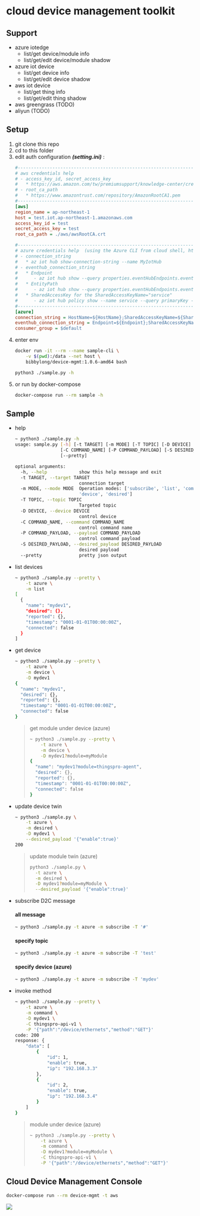 # cloud device management toolkit

## Support
* azure iotedge
    * list/get device/module info
    * list/get/edit device/module shadow
* azure iot device
    * list/get device info
    * list/get/edit device shadow
* aws iot device
    * list/get thing info
    * list/get/edit thing shadow
* aws greengrass (TODO)
* aliyun (TODO)

## Setup
1. git clone this repo
2. cd to this folder
3. edit auth configuration ***(setting.ini)*** :
    ```ini
    #--------------------------------------------------------------------------------
    # aws credentials help
    # - access_key_id, secret_access_key
    #   * https://aws.amazon.com/tw/premiumsupport/knowledge-center/create-access-key/
    # - root_ca_path
    #   * https://www.amazontrust.com/repository/AmazonRootCA1.pem
    #--------------------------------------------------------------------------------
    [aws]
    region_name = ap-northeast-1
    host = test.iot.ap-northeast-1.amazonaws.com
    access_key_id = test
    secret_access_key = test
    root_ca_path = ./aws/awsRootCA.crt

    #--------------------------------------------------------------------------------------------------------------------------
    # azure credentials help  (using the Azure CLI from cloud shell, https://docs.microsoft.com/zh-tw/azure/cloud-shell/quickstart)
    # - connection_string
    #   * az iot hub show-connection-string --name MyIotHub
    # - eventhub_connection_string
    #   * Endpoint
    #      - az iot hub show --query properties.eventHubEndpoints.events.endpoint --name {your IoT Hub name}
    #   * EntityPath
    #      - az iot hub show --query properties.eventHubEndpoints.events.path --name {your IoT Hub name}
    #   * SharedAccessKey for the SharedAccessKeyName="service"
    #      - az iot hub policy show --name service --query primaryKey --hub-name {your IoT Hub name}
    #--------------------------------------------------------------------------------------------------------------------------
    [azure]
    connection_string = HostName=${HostName};SharedAccessKeyName=${SharedAccessKeyName};SharedAccessKey=${SharedAccessKey}
    eventhub_connection_string = Endpoint=${Endpoint};SharedAccessKeyName=${SharedAccessKeyName};SharedAccessKey=${SharedAccessKey};EntityPath=${EntityPath}
    consumer_group = $default
    ```
4. enter env
    ```bash
    docker run -it --rm --name sample-cli \
        -v $(pwd):/data --net host \
        bibbylong/device-mgmt:1.0.6-amd64 bash
    ```
    ```bash
    python3 ./sample.py -h
    ```
5. or run by docker-compose
    ```bash
    docker-compose run --rm sample -h
    ```
## Sample
* help
    ```bash
    ~ python3 ./sample.py -h
    usage: sample.py [-h] [-t TARGET] [-m MODE] [-T TOPIC] [-D DEVICE]
                     [-C COMMAND_NAME] [-P COMMAND_PAYLOAD] [-S DESIRED_PAYLOAD]
                     [--pretty]
    
    optional arguments:
      -h, --help            show this help message and exit
      -t TARGET, --target TARGET
                            connection target
      -m MODE, --mode MODE  Operation modes: ['subscribe', 'list', 'command',
                            'device', 'desired']
      -T TOPIC, --topic TOPIC
                            Targeted topic
      -D DEVICE, --device DEVICE
                            control device
      -C COMMAND_NAME, --command COMMAND_NAME
                            control command name
      -P COMMAND_PAYLOAD, --payload COMMAND_PAYLOAD
                            control command payload
      -S DESIRED_PAYLOAD, --desired_payload DESIRED_PAYLOAD
                            desired payload
      --pretty              pretty json output
    ```

* list devices
    ```bash
    ~ python3 ./sample.py --pretty \
        -t azure \
        -m list
    [
      {
        "name": "mydev1",
        "desired": {},
        "reported": {},
        "timestamp": "0001-01-01T00:00:00Z",
        "connected": false
      }
    ]
    ```

* get device
    ```bash
    ~ python3 ./sample.py --pretty \
        -t azure \
        -m device \
        -D mydev1
    {
      "name": "mydev1",
      "desired": {},
      "reported": {},
      "timestamp": "0001-01-01T00:00:00Z",
      "connected": false
    }
    ```

    > get module under device (azure)
    > ```bash
    > ~ python3 ./sample.py --pretty \
    >     -t azure \
    >     -m device \
    >     -D mydev1?module=myModule
    > {
    >   "name": "mydev1?module=thingspro-agent",
    >   "desired": {},
    >   "reported": {},
    >   "timestamp": "0001-01-01T00:00:00Z",
    >   "connected": false
    > }
    > ```

* update device twin
    ```bash
    ~ python3 ./sample.py \
        -t azure \
        -m desired \
        -D mydev1 \
        --desired_payload '{"enable":true}'
    200
    ```
    > update module twin (azure)
    > ```bash
    > python3 ./sample.py \
    >   -t azure \
    >   -m desired \
    >   -D mydev1?module=myModule \
    >   --desired_payload '{"enable":true}'
    > ```

* subscribe D2C message
    #### all message
    ```bash
    ~ python3 ./sample.py -t azure -m subscribe -T '#'
    ```
    
    #### specify topic
    ```bash
    ~ python3 ./sample.py -t azure -m subscribe -T 'test'
    ```
    
    #### specify device (azure)
    ```bash
    ~ python3 ./sample.py -t azure -m subscribe -T 'mydev'
    ```

* invoke method
    ```bash
    ~ python3 ./sample.py --pretty \
        -t azure \
        -m command \
        -D mydev1 \
        -C thingspro-api-v1 \
        -P '{"path":"/device/ethernets","method":"GET"}'
    code: 200
    response: {
        "data": [
            {
                "id": 1,
                "enable": true,
                "ip": "192.168.3.3"
            },
            {
                "id": 2,
                "enable": true,
                "ip": "192.168.3.4"
            }
        ]
    }
    ```

    > module under device (azure)
    > ```bash
    > ~ python3 ./sample.py --pretty \
    >     -t azure \
    >     -m command \
    >     -D mydev1?module=myModule \
    >     -C thingspro-api-v1 \
    >     -P '{"path":"/device/ethernets","method":"GET"}'
    > ```

## Cloud Device Management Console

```bash
docker-compose run --rm device-mgmt -t aws
```
![](https://i.imgur.com/nHeLukh.png)